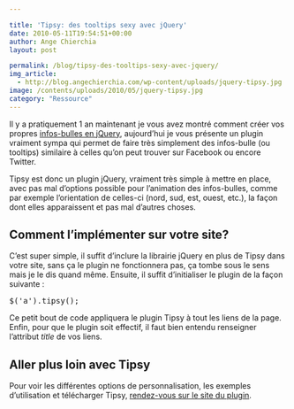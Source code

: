 ```yaml
---

title: 'Tipsy: des tooltips sexy avec jQuery'
date: 2010-05-11T19:54:51+00:00
author: Ange Chierchia
layout: post

permalink: /blog/tipsy-des-tooltips-sexy-avec-jquery/
img_article:
  - http://blog.angechierchia.com/wp-content/uploads/jquery-tipsy.jpg
image: /contents/uploads/2010/05/jquery-tipsy.jpg
category: "Ressource"
---
```

Il y a pratiquement 1 an maintenant je vous avez montré comment créer vos propres [infos-bulles en jQuery](http://chierchia.fr/ajax-javascript/creer-des-info-bulles-attractives-avec-jquery/ "Créer des info-bulles attractives avec jQuery"), aujourd&rsquo;hui je vous présente un plugin vraiment sympa qui permet de faire très simplement des infos-bulle (ou tooltips) similaire à celles qu&rsquo;on peut trouver sur Facebook ou encore Twitter.<!--more-->

Tipsy est donc un plugin jQuery, vraiment très simple à mettre en place, avec pas mal d&rsquo;options possible pour l&rsquo;animation des infos-bulles, comme par exemple l&rsquo;orientation de celles-ci (nord, sud, est, ouest, etc.), la façon dont elles apparaissent et pas mal d&rsquo;autres choses.

## Comment l&rsquo;implémenter sur votre site?

C&rsquo;est super simple, il suffit d&rsquo;inclure la librairie jQuery en plus de Tipsy dans votre site, sans ça le plugin ne fonctionnera pas, ça tombe sous le sens mais je le dis quand même. Ensuite, il suffit d&rsquo;initialiser le plugin de la façon suivante :

<pre class="brush:js">$('a').tipsy();</pre>

Ce petit bout de code appliquera le plugin Tipsy à tout les liens de la page. Enfin, pour que le plugin soit effectif, il faut bien entendu renseigner l&rsquo;attribut _title_ de vos liens.

## Aller plus loin avec Tipsy

Pour voir les différentes options de personnalisation, les exemples d&rsquo;utilisation et télécharger Tipsy, <a title="Facebook-style tooltip plugin for jQuery" href="http://onehackoranother.com/projects/jquery/tipsy/" target="_blank">rendez-vous sur le site du plugin</a>.